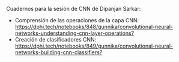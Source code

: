 <p>Cuadernos para la sesión de CNN de Dipanjan Sarkar:&nbsp;</p>

<ul>
<li>Comprensión de las operaciones de la capa CNN: <a href="https://dphi.tech/notebooks/848/gunnika/convolutional-neural-networks-understanding-cnn-layer-operations?" target="_blank">https://dphi.tech/notebooks/848/gunnika/convolutional-neural-networks-understanding-cnn-layer-operations?</a></li>
<li>Creación de clasificadores CNN: <a href="https://dphi.tech/notebooks/849/gunnika/convolutional-neural-networks-building-cnn-classifiers?" target="_blank">https://dphi.tech/notebooks/849/gunnika/convolutional-neural-networks-building-cnn-classifiers?</a></li>
</ul>